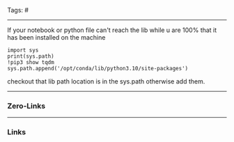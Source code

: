 Tags: #
____
If your notebook or python file can't reach the lib while u are 100% that it has been installed on the machine
~~~
import sys
print(sys.path)
!pip3 show tqdm
sys.path.append('/opt/conda/lib/python3.10/site-packages')

~~~
checkout that lib path location is in the sys.path otherwise add them.

____
### Zero-Links

____
### Links